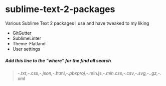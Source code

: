 sublime-text-2-packages
=======================

Various Sublime Text 2 packages I use and have tweaked to my liking

* GitGutter
* SublimeLinter
* Theme-Flatland
* User settings


##### Add this line to the "where" for the find all search
> -*.txt,-*.css,-*.json,-*.html,-*.pbxproj,-*.min.js,-*.min.css,-*.csv,-*.svg,-*.*.gz,-*.xml